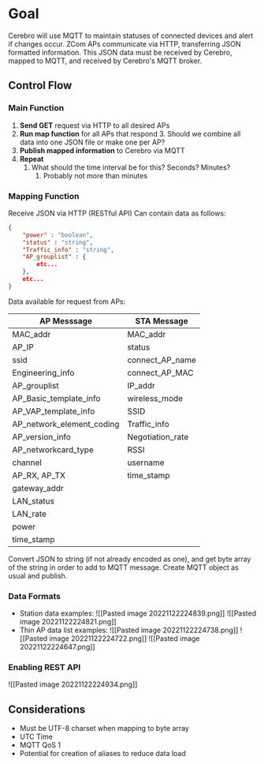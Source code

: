 # Goal
Cerebro will use MQTT to maintain statuses of connected devices and alert if changes occur.
ZCom APs communicate via HTTP, transferring JSON formatted information. 
This JSON data must be received by Cerebro, mapped to MQTT, and received by Cerebro's MQTT broker.

## Control Flow
### Main Function
1. **Send GET** request via HTTP to all desired APs
2. **Run map function** for all APs that respond
	3. Should we combine all data into one JSON file or make one per AP?
3. **Publish mapped information** to Cerebro via MQTT
4. **Repeat**
	1. What should the time interval be for this? Seconds? Minutes? 
		1. Probably not more than minutes

### Mapping Function
Receive JSON via HTTP (RESTful API)
Can contain data as follows:
```json
{
	"power" : "boolean",
	"status" : "string",
	"Traffic_info" : "string",
	"AP_grouplist" : {
		etc...
	},
	etc...
}
```

Data available for request from APs:

| AP Messsage               | STA Message      |
| ------------------------- | ---------------- |
| MAC_addr                  | MAC_addr         |
| AP_IP                     | status           |
| ssid                      | connect_AP_name  |
| Engineering_info          | connect_AP_MAC   |
| AP_grouplist              | IP_addr          |
| AP_Basic_template_info    | wireless_mode    |
| AP_VAP_template_info      | SSID             |
| AP_network_element_coding | Traffic_info     |
| AP_version_info           | Negotiation_rate |
| AP_networkcard_type       | RSSI             |
| channel                   | username         |
| AP_RX, AP_TX              | time_stamp       |
| gateway_addr              |                  |
| LAN_status                |                  |
| LAN_rate                  |                  |
| power                     |                  |
| time_stamp                |                  |

Convert JSON to string (if not already encoded as one), and get byte array of the string in order to add to MQTT message. Create MQTT object as usual and publish.

### Data Formats
- Station data examples:
![[Pasted image 20221122224839.png]]
![[Pasted image 20221122224821.png]]
- Thin AP data list examples:
![[Pasted image 20221122224738.png]]
![[Pasted image 20221122224722.png]]
![[Pasted image 20221122224647.png]]

### Enabling REST API
![[Pasted image 20221122224934.png]]

## Considerations
- Must be UTF-8 charset when mapping to byte array
- UTC Time
- MQTT QoS 1
- Potential for creation of aliases to reduce data load